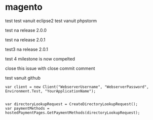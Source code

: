 magento
=======

test
test vanuit eclipse2
test vanuit phpstorm

test na release 2.0.0

test na release 2.0.1

test3 na release 2.0.1

test 4 milestone is now compelted

close this issue with close commit comment

test vanuit github

```
var client = new Client("WebserverUsername", "WebserverPassword", Environment.Test, "YourApplicationName"); 

```


```

var directoryLookupRequest = CreateDirectoryLookupRequest();
var paymentMethods = hostedPaymentPages.GetPaymentMethods(directoryLookupRequest);

```
